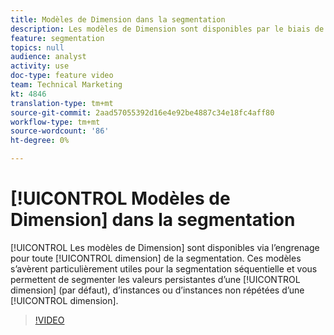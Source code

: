 ```yaml
---
title: Modèles de Dimension dans la segmentation
description: Les modèles de Dimension sont disponibles par le biais de l’engrenage pour toute dimension de la segmentation. Ces modèles s’avèrent particulièrement utiles pour la segmentation séquentielle et vous permettent de segmenter les valeurs persistantes d’une dimension (valeur par défaut), d’instances ou d’instances non répétées d’une dimension.
feature: segmentation
topics: null
audience: analyst
activity: use
doc-type: feature video
team: Technical Marketing
kt: 4846
translation-type: tm+mt
source-git-commit: 2aad57055392d16e4e92be4887c34e18fc4aff80
workflow-type: tm+mt
source-wordcount: '86'
ht-degree: 0%

---
```



# [!UICONTROL Modèles de Dimension] dans la segmentation

[!UICONTROL Les modèles de Dimension] sont disponibles via l’engrenage pour toute [!UICONTROL dimension] de la segmentation. Ces modèles s’avèrent particulièrement utiles pour la segmentation séquentielle et vous permettent de segmenter les valeurs persistantes d’une [!UICONTROL dimension] (par défaut), d’instances ou d’instances non répétées d’une [!UICONTROL dimension].

>[!VIDEO](https://video.tv.adobe.com/v/32958/?quality=12)

